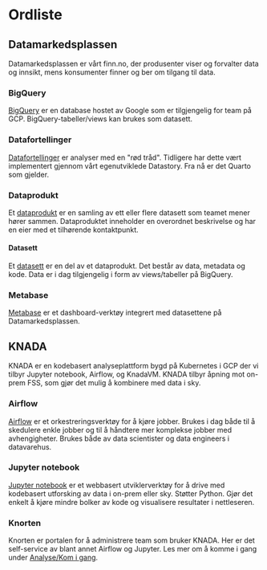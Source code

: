 # Ordliste

## Datamarkedsplassen
Datamarkedsplassen er vårt finn.no, der produsenter viser og forvalter data og innsikt, mens konsumenter finner og ber om tilgang til data.

### BigQuery
[BigQuery](dataprodukter/index.md#flytte-data-til-bigquery) er en database hostet av Google som er tilgjengelig for team på GCP.
BigQuery-tabeller/views kan brukes som datasett.

### Datafortellinger
[Datafortellinger](analyse/datafortellinger.md) er analyser med en "rød tråd".
Tidligere har dette vært implementert gjennom vårt egenutviklede Datastory.
Fra nå er det Quarto som gjelder.

### Dataprodukt
Et [dataprodukt](dataprodukter/dataprodukt.md) er en samling av ett eller flere datasett som teamet mener hører sammen.
Dataproduktet inneholder en overordnet beskrivelse og har en eier med et tilhørende kontaktpunkt.

#### Datasett
Et [datasett](dataprodukter/dataprodukt.md#hva-er-et-datasett) er en del av et dataprodukt.
Det består av data, metadata og kode.
Data er i dag tilgjengelig i form av views/tabeller på BigQuery.

### Metabase
[Metabase](analyse/metabase.md) er et dashboard-verktøy integrert med datasettene på Datamarkedsplassen.

## KNADA
KNADA er en kodebasert analyseplattform bygd på Kubernetes i GCP der vi tilbyr Jupyter notebook, Airflow, og KnadaVM.
KNADA tilbyr åpning mot on-prem FSS, som gjør det mulig å kombinere med data i sky.

### Airflow
[Airflow](analyse/airflow/knada-airflow.md) er et orkestreringsverktøy for å kjøre jobber.
Brukes i dag både til å skedulere enkle jobber og til å håndtere mer komplekse jobber med avhengigheter.
Brukes både av data scientister og data engineers i datavarehus.

### Jupyter notebook
[Jupyter notebook](analyse/notebook/knada-notebook.md) er et webbasert utviklerverktøy for å drive med kodebasert utforsking av data i on-prem eller sky.
Støtter Python.
Gjør det enkelt å kjøre mindre bolker av kode og visualisere resultater i nettleseren.

### Knorten
Knorten er portalen for å administrere team som bruker KNADA.
Her er det self-service av blant annet  Airflow og Jupyter.
Les mer om å komme i gang under [Analyse/Kom i gang](analyse/kom-i-gang/).
